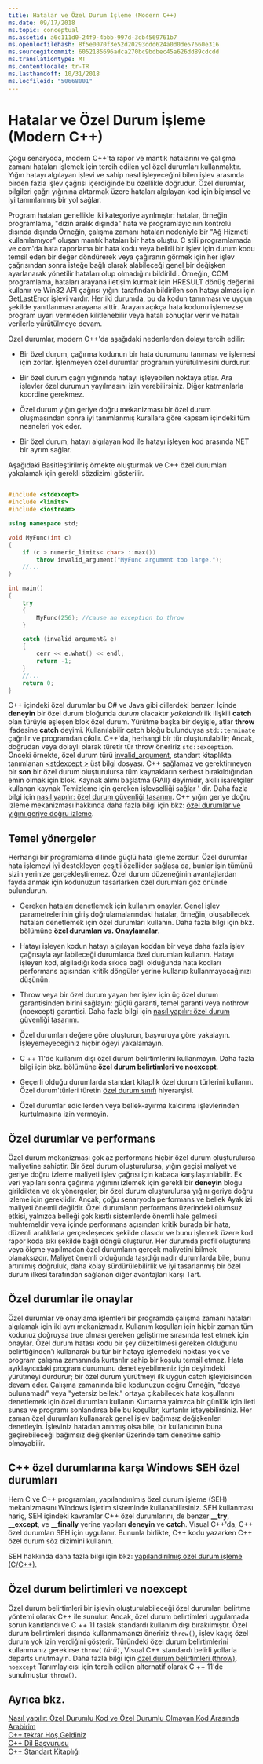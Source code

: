 ```yaml
---
title: Hatalar ve Özel Durum İşleme (Modern C++)
ms.date: 09/17/2018
ms.topic: conceptual
ms.assetid: a6c111d0-24f9-4bbb-997d-3db4569761b7
ms.openlocfilehash: 8f5e0070f3e52d20293ddd624a0d0de57660e316
ms.sourcegitcommit: 6052185696adca270bc9bdbec45a626dd89cdcdd
ms.translationtype: MT
ms.contentlocale: tr-TR
ms.lasthandoff: 10/31/2018
ms.locfileid: "50668001"
---
```

# <a name="errors-and-exception-handling-modern-c"></a>Hatalar ve Özel Durum İşleme (Modern C++)

Çoğu senaryoda, modern C++'ta rapor ve mantık hatalarını ve çalışma zamanı hataları işlemek için tercih edilen yol özel durumları kullanmaktır. Yığın hatayı algılayan işlevi ve sahip nasıl işleyeceğini bilen işlev arasında birden fazla işlev çağrısı içerdiğinde bu özellikle doğrudur. Özel durumlar, bilgileri çağrı yığınına aktarmak üzere hataları algılayan kod için biçimsel ve iyi tanımlanmış bir yol sağlar.

Program hataları genellikle iki kategoriye ayrılmıştır: hatalar, örneğin programlama, "dizin aralık dışında" hata ve programlayıcının kontrolü dışında dışında Örneğin, çalışma zamanı hataları nedeniyle bir "Ağ Hizmeti kullanılamıyor" oluşan mantık hataları bir hata oluştu. C stili programlamada ve com'da hata raporlama bir hata kodu veya belirli bir işlev için durum kodu temsil eden bir değer döndürerek veya çağıranın görmek için her işlev çağrısından sonra isteğe bağlı olarak alabileceği genel bir değişken ayarlanarak yönetilir hataları olup olmadığını bildirildi. Örneğin, COM programlama, hataları arayana iletişim kurmak için HRESULT dönüş değerini kullanır ve Win32 API çağrısı yığını tarafından bildirilen son hatayı alması için GetLastError işlevi vardır. Her iki durumda, bu da kodun tanınması ve uygun şekilde yanıtlanması arayana aittir. Arayan açıkça hata kodunu işlemezse program uyarı vermeden kilitlenebilir veya hatalı sonuçlar verir ve hatalı verilerle yürütülmeye devam.

Özel durumlar, modern C++'da aşağıdaki nedenlerden dolayı tercih edilir:

- Bir özel durum, çağırma kodunun bir hata durumunu tanıması ve işlemesi için zorlar. İşlenmeyen özel durumlar programın yürütülmesini durdurur.

- Bir özel durum çağrı yığınında hatayı işleyebilen noktaya atlar. Ara işlevler özel durumun yayılmasını izin verebilirsiniz. Diğer katmanlarla koordine gerekmez.

- Özel durum yığın geriye doğru mekanizması bir özel durum oluşmasından sonra iyi tanımlanmış kurallara göre kapsam içindeki tüm nesneleri yok eder.

- Bir özel durum, hatayı algılayan kod ile hatayı işleyen kod arasında NET bir ayrım sağlar.

Aşağıdaki Basitleştirilmiş örnekte oluşturmak ve C++ özel durumları yakalamak için gerekli sözdizimi gösterilir.

```cpp

#include <stdexcept>
#include <limits>
#include <iostream>

using namespace std;

void MyFunc(int c)
{
    if (c > numeric_limits< char> ::max())
        throw invalid_argument("MyFunc argument too large.");
    //...
}

int main()
{
    try
    {
        MyFunc(256); //cause an exception to throw
    }

    catch (invalid_argument& e)
    {
        cerr << e.what() << endl;
        return -1;
    }
    //...
    return 0;
}

```

C++ içindeki özel durumlar bu C# ve Java gibi dillerdeki benzer. İçinde **deneyin** bir özel durum bloğunda *durum* olacaktır *yakalandı* ilk ilişkili **catch** olan türüyle eşleşen blok özel durum. Yürütme başka bir deyişle, atlar **throw** ifadesine **catch** deyimi. Kullanılabilir catch bloğu bulunduysa `std::terminate` çağrılır ve programdan çıkılır. C++'da, herhangi bir tür oluşturulabilir; Ancak, doğrudan veya dolaylı olarak türetir tür throw öneririz `std::exception`. Önceki örnekte, özel durum türü [invalid_argument](../standard-library/invalid-argument-class.md), standart kitaplıkta tanımlanan [ \<stdexcept >](../standard-library/stdexcept.md) üst bilgi dosyası. C++ sağlamaz ve gerektirmeyen bir **son** bir özel durum oluşturulursa tüm kaynakların serbest bırakıldığından emin olmak için blok. Kaynak alımı başlatma (RAII) deyimidir, akıllı işaretçiler kullanan kaynak Temizleme için gereken işlevselliği sağlar ' dir. Daha fazla bilgi için [nasıl yapılır: özel durum güvenliği tasarımı](../cpp/how-to-design-for-exception-safety.md). C++ yığın geriye doğru izleme mekanizması hakkında daha fazla bilgi için bkz: [özel durumlar ve yığını geriye doğru izleme](../cpp/exceptions-and-stack-unwinding-in-cpp.md).

## <a name="basic-guidelines"></a>Temel yönergeler

Herhangi bir programlama dilinde güçlü hata işleme zordur. Özel durumlar hata işlemeyi iyi destekleyen çeşitli özellikler sağlasa da, bunlar işin tümünü sizin yerinize gerçekleştiremez. Özel durum düzeneğinin avantajlardan faydalanmak için kodunuzun tasarlarken özel durumları göz önünde bulundurun.

- Gereken hataları denetlemek için kullanım onaylar. Genel işlev parametrelerinin giriş doğrulamalarındaki hatalar, örneğin, oluşabilecek hataları denetlemek için özel durumları kullanın. Daha fazla bilgi için bkz. bölümüne **özel durumları vs. Onaylamalar**.

- Hatayı işleyen kodun hatayı algılayan koddan bir veya daha fazla işlev çağrısıyla ayrılabileceği durumlarda özel durumları kullanın. Hatayı işleyen kod, algıladığı koda sıkıca bağlı olduğunda hata kodları performans açısından kritik döngüler yerine kullanıp kullanmayacağınızı düşünün.

- Throw veya bir özel durum yayan her işlev için üç özel durum garantisinden birini sağlayın: güçlü garanti, temel garanti veya nothrow (noexcept) garantisi. Daha fazla bilgi için [nasıl yapılır: özel durum güvenliği tasarımı](../cpp/how-to-design-for-exception-safety.md).

- Özel durumları değere göre oluşturun, başvuruya göre yakalayın. İşleyemeyeceğiniz hiçbir öğeyi yakalamayın.

- C ++ 11'de kullanım dışı özel durum belirtimlerini kullanmayın. Daha fazla bilgi için bkz. bölümüne **özel durum belirtimleri ve noexcept**.

- Geçerli olduğu durumlarda standart kitaplık özel durum türlerini kullanın. Özel durum'türleri türetin [özel durum sınıfı](../standard-library/exception-class.md) hiyerarşisi.

- Özel durumlar edicilerden veya bellek-ayırma kaldırma işlevlerinden kurtulmasına izin vermeyin.

## <a name="exceptions-and-performance"></a>Özel durumlar ve performans

Özel durum mekanizması çok az performans hiçbir özel durum oluşturulursa maliyetine sahiptir. Bir özel durum oluşturulursa, yığın geçişi maliyet ve geriye doğru izleme maliyeti işlev çağrısı için kabaca karşılaştırılabilir. Ek veri yapıları sonra çağırma yığınını izlemek için gerekli bir **deneyin** bloğu girildikten ve ek yönergeler, bir özel durum oluşturulursa yığını geriye doğru izleme için gereklidir. Ancak, çoğu senaryoda performans ve bellek Ayak izi maliyeti önemli değildir. Özel durumların performans üzerindeki olumsuz etkisi, yalnızca belleği çok kısıtlı sistemlerde önemli hale gelmesi muhtemeldir veya içinde performans açısından kritik burada bir hata, düzenli aralıklarla gerçekleşecek şekilde olasıdır ve bunu işlemek üzere kod rapor koda sıkı şekilde bağlı döngü oluşturur. Her durumda profil oluşturma veya ölçme yapılmadan özel durumların gerçek maliyetini bilmek olanaksızdır. Maliyet önemli olduğunda taşıdığı nadir durumlarda bile, bunu artırılmış doğruluk, daha kolay sürdürülebilirlik ve iyi tasarlanmış bir özel durum ilkesi tarafından sağlanan diğer avantajları karşı Tart.

## <a name="exceptions-vs-assertions"></a>Özel durumlar ile onaylar

Özel durumlar ve onaylama işlemleri bir programda çalışma zamanı hataları algılamak için iki ayrı mekanizmadır. Kullanım koşulları için hiçbir zaman tüm kodunuz doğruysa true olması gereken geliştirme sırasında test etmek için onaylar. Özel durum hatası kodu bir şey düzeltilmesi gereken olduğunu belirttiğinden'ı kullanarak bu tür bir hataya işlemedeki noktası yok ve program çalışma zamanında kurtarılır sahip bir koşulu temsil etmez. Hata ayıklayıcıdaki program durumunu denetleyebilmeniz için deyimdeki yürütmeyi durdurur; bir özel durum yürütmeyi ilk uygun catch işleyicisinden devam eder. Çalışma zamanında bile kodunuzun doğru Örneğin, "dosya bulunamadı" veya "yetersiz bellek." ortaya çıkabilecek hata koşullarını denetlemek için özel durumları kullanın Kurtarma yalnızca bir günlük için ileti sunsa ve programı sonlandırsa bile bu koşullar, kurtarılır isteyebilirsiniz. Her zaman özel durumları kullanarak genel işlev bağımsız değişkenleri denetleyin. İşleviniz hatadan arınmış olsa bile, bir kullanıcının buna geçirebileceği bağımsız değişkenler üzerinde tam denetime sahip olmayabilir.

## <a name="c-exceptions-versus-windows-seh-exceptions"></a>C++ özel durumlarına karşı Windows SEH özel durumları

Hem C ve C++ programları, yapılandırılmış özel durum işleme (SEH) mekanizmasını Windows işletim sisteminde kullanabilirsiniz. SEH kullanması hariç, SEH içindeki kavramlar C++ özel durumlarını, de benzer **__try**, **__except**, ve **__finally** yerine yapıları **deneyin** ve **catch**. Visual C++'da, C++ özel durumları SEH için uygulanır. Bununla birlikte, C++ kodu yazarken C++ özel durum söz dizimini kullanın.

SEH hakkında daha fazla bilgi için bkz: [yapılandırılmış özel durum işleme (C/C++)](../cpp/structured-exception-handling-c-cpp.md).

## <a name="exception-specifications-and-noexcept"></a>Özel durum belirtimleri ve noexcept

Özel durum belirtimleri bir işlevin oluşturulabileceği özel durumları belirtme yöntemi olarak C++ ile sunulur. Ancak, özel durum belirtimleri uygulamada sorun kanıtlandı ve C ++ 11 taslak standardı kullanım dışı bırakılmıştır. Özel durum belirtimleri dışında kullanmamanızı öneririz `throw()`, işlev kaçış özel durum yok izin verdiğini gösterir. Türündeki özel durum belirtimlerini kullanmanız gerekirse `throw(` *türü*`)`, Visual C++ standardı belirli yollarla departs unutmayın. Daha fazla bilgi için [özel durum belirtimleri (throw)](../cpp/exception-specifications-throw-cpp.md). `noexcept` Tanımlayıcısı için tercih edilen alternatif olarak C ++ 11'de sunulmuştur `throw()`.

## <a name="see-also"></a>Ayrıca bkz.

[Nasıl yapılır: Özel Durumlu Kod ve Özel Durumlu Olmayan Kod Arasında Arabirim](../cpp/how-to-interface-between-exceptional-and-non-exceptional-code.md)<br/>
[C++ tekrar Hoş Geldiniz](../cpp/welcome-back-to-cpp-modern-cpp.md)<br/>
[C++ Dil Başvurusu](../cpp/cpp-language-reference.md)<br/>
[C++ Standart Kitaplığı](../standard-library/cpp-standard-library-reference.md)